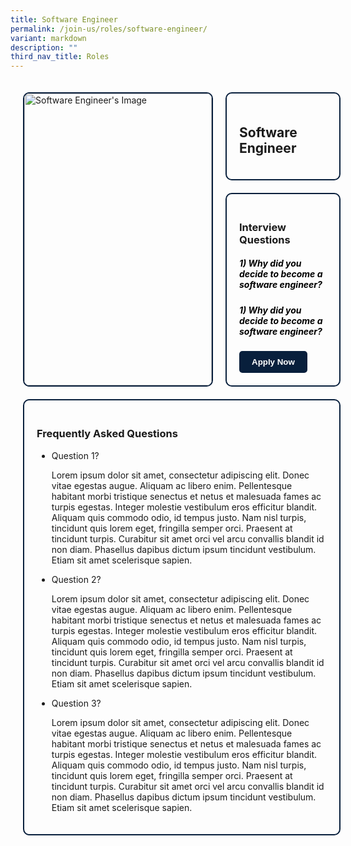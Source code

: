 ```yaml
---
title: Software Engineer
permalink: /join-us/roles/software-engineer/
variant: markdown
description: ""
third_nav_title: Roles
---
```

<style>
  .custom-container {
    display: flex;
    flex-wrap: wrap;
    gap: 20px;
    justify-content: center;
    padding: 20px;
  }

  .custom-card {
    border: 2px solid #081f3c;
    border-radius: 10px;
    overflow: hidden;
    transition: box-shadow 0.3s;
    width: 100%;
    max-width: 300px;
  }

  .custom-card:hover {
    box-shadow: 0 0 10px rgba(0, 0, 0, 0.2);
  }

  .custom-card img {
    width: 100%;
    height: auto;
  }

  .side-container {
    display: flex;
    flex-direction: column;
    gap: 20px;
    flex: 1;
  }

  .heading-container,
  .interview-container,
  .faq-container {
    border: 2px solid #081f3c;
    border-radius: 10px;
    padding: 20px;
    width: 100%;
  }

  .custom-button {
    background-color: #081f3c;
    color: #fff;
    font-weight: 600; 
    padding: 10px 20px;
    border: none;
    border-radius: 5px;
    cursor: pointer;
    transition: background-color 0.3s;
	  margin-right: auto;
  }

  .custom-button:hover {
    background-color: #050c16; 
  }
</style>

<div class="container mt-4 custom-container">

  <div class="custom-card col-md-6">
    <img alt="Software Engineer's Image" src="https://i.pinimg.com/originals/fa/44/2d/fa442d3d5f5cc68bdcd516282c15e26d.jpg">
    <div class="card-body">
      <h5 class="card-title has-text-centered">Aaron</h5>
    </div>
  </div>

  <div class="side-container col-md-6">
    <div class="heading-container">
      <h2 class="has-text-centered">Software Engineer</h2>
    </div>
    <div class="interview-container">
      <h3>Interview Questions</h3>
			<h5><span style="color:black">1) Why did you decide to become a software engineer?</span></h5>
      <h5><span style="color:black">1) Why did you decide to become a software engineer?</span></h5>
      <button class="custom-button">Apply Now</button>
    </div>
  </div>

  <div class="col-md-12">
    <div class="faq-container">
      <h3>Frequently Asked Questions</h3>
      <ul>
        <li>Question 1?</li>
				<p>Lorem ipsum dolor sit amet, consectetur adipiscing elit. Donec vitae egestas augue. Aliquam ac libero enim. Pellentesque habitant morbi tristique senectus et netus et malesuada fames ac turpis egestas. Integer molestie vestibulum eros efficitur blandit. Aliquam quis commodo odio, id tempus justo. Nam nisl turpis, tincidunt quis lorem eget, fringilla semper orci. Praesent at tincidunt turpis. Curabitur sit amet orci vel arcu convallis blandit id non diam. Phasellus dapibus dictum ipsum tincidunt vestibulum. Etiam sit amet scelerisque sapien.</p>
        <li>Question 2?</li>
				<p>Lorem ipsum dolor sit amet, consectetur adipiscing elit. Donec vitae egestas augue. Aliquam ac libero enim. Pellentesque habitant morbi tristique senectus et netus et malesuada fames ac turpis egestas. Integer molestie vestibulum eros efficitur blandit. Aliquam quis commodo odio, id tempus justo. Nam nisl turpis, tincidunt quis lorem eget, fringilla semper orci. Praesent at tincidunt turpis. Curabitur sit amet orci vel arcu convallis blandit id non diam. Phasellus dapibus dictum ipsum tincidunt vestibulum. Etiam sit amet scelerisque sapien.</p>
        <li>Question 3?</li>
				<p>Lorem ipsum dolor sit amet, consectetur adipiscing elit. Donec vitae egestas augue. Aliquam ac libero enim. Pellentesque habitant morbi tristique senectus et netus et malesuada fames ac turpis egestas. Integer molestie vestibulum eros efficitur blandit. Aliquam quis commodo odio, id tempus justo. Nam nisl turpis, tincidunt quis lorem eget, fringilla semper orci. Praesent at tincidunt turpis. Curabitur sit amet orci vel arcu convallis blandit id non diam. Phasellus dapibus dictum ipsum tincidunt vestibulum. Etiam sit amet scelerisque sapien.</p>
      </ul>
    </div>
  </div>

</div>